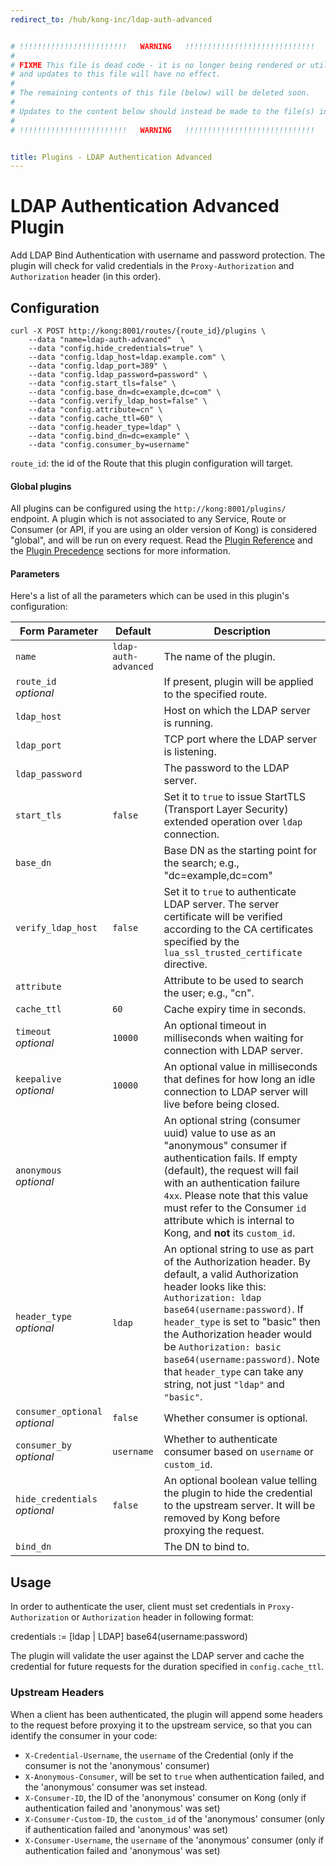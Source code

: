 ```yaml
---
redirect_to: /hub/kong-inc/ldap-auth-advanced


# !!!!!!!!!!!!!!!!!!!!!!!!   WARNING   !!!!!!!!!!!!!!!!!!!!!!!!!!!!!
#
# FIXME This file is dead code - it is no longer being rendered or utilized,
# and updates to this file will have no effect.
#
# The remaining contents of this file (below) will be deleted soon.
#
# Updates to the content below should instead be made to the file(s) in /app/_hub/
#
# !!!!!!!!!!!!!!!!!!!!!!!!   WARNING   !!!!!!!!!!!!!!!!!!!!!!!!!!!!!


title: Plugins - LDAP Authentication Advanced
---
```

# LDAP Authentication Advanced Plugin

Add LDAP Bind Authentication with username and password protection.
The plugin will check for valid credentials in the `Proxy-Authorization`
and `Authorization` header (in this order).

## Configuration

```
curl -X POST http://kong:8001/routes/{route_id}/plugins \
    --data "name=ldap-auth-advanced"  \
    --data "config.hide_credentials=true" \
    --data "config.ldap_host=ldap.example.com" \
    --data "config.ldap_port=389" \
    --data "config.ldap_password=password" \
    --data "config.start_tls=false" \
    --data "config.base_dn=dc=example,dc=com" \
    --data "config.verify_ldap_host=false" \
    --data "config.attribute=cn" \
    --data "config.cache_ttl=60" \
    --data "config.header_type=ldap" \
    --data "config.bind_dn=dc=example" \
    --data "config.consumer_by=username"
```

`route_id`: the id of the Route that this plugin configuration will target.


#### Global plugins

All plugins can be configured using the `http://kong:8001/plugins/`
endpoint. A plugin which is not associated to any Service, Route or Consumer
(or API, if you are using an older version of Kong) is considered "global", and
will be run on every request. Read the <a href="/latest/admin-api/#add-plugin">
Plugin Reference</a> and the <a href="/latest/admin-api/#precedence">Plugin
Precedence</a> sections for more information.


#### Parameters

Here's a list of all the parameters which can be used in this plugin's configuration:

Form Parameter | Default | Description
---------------|---------|------------
| `name` | `ldap-auth-advanced` | The name of the plugin.
| `route_id`<br>*optional* | | If present, plugin will be applied to the specified route.
| `ldap_host` | | Host on which the LDAP server is running.
| `ldap_port` | | TCP port where the LDAP server is listening.
| `ldap_password` | | The password to the LDAP server.
| `start_tls` | `false` | Set it to `true` to issue StartTLS (Transport Layer Security) extended operation over `ldap` connection.
| `base_dn` | | Base DN as the starting point for the search; e.g., "dc=example,dc=com"
| `verify_ldap_host` | `false` | Set it to `true` to authenticate LDAP server. The server certificate will be verified according to the CA certificates specified by the `lua_ssl_trusted_certificate` directive.
| `attribute` |  | Attribute to be used to search the user; e.g., "cn".
| `cache_ttl` | `60` | Cache expiry time in seconds.
| `timeout`<br>*optional*  | `10000` | An optional timeout in milliseconds when waiting for connection with LDAP server.
| `keepalive`<br>*optional*  | `10000` | An optional value in milliseconds that defines for how long an idle connection to LDAP server will live before being closed.
| `anonymous`<br>*optional*  | | An optional string (consumer uuid) value to use as an "anonymous" consumer if authentication fails. If empty (default), the request will fail with an authentication failure `4xx`. Please note that this value must refer to the Consumer `id` attribute which is internal to Kong, and **not** its `custom_id`.
| `header_type`<br>*optional* | `ldap` | An optional string to use as part of the Authorization header. By default, a valid Authorization header looks like this: `Authorization: ldap base64(username:password)`. If `header_type` is set to "basic" then the Authorization header would be `Authorization: basic base64(username:password)`. Note that `header_type` can take any string, not just `"ldap"` and `"basic"`.
| `consumer_optional`<br>*optional* | `false` | Whether consumer is optional.
| `consumer_by`<br>*optional* | `username` | Whether to authenticate consumer based on `username` or `custom_id`.
| `hide_credentials`<br>*optional* | `false` | An optional boolean value telling the plugin to hide the credential to the upstream server. It will be removed by Kong before proxying the request.
| `bind_dn` | | The DN to bind to.


## Usage

In order to authenticate the user, client must set credentials in
`Proxy-Authorization` or `Authorization` header in following format:

credentials := [ldap | LDAP] base64(username:password)

The plugin will validate the user against the LDAP server and cache the
credential for future requests for the duration specified in
`config.cache_ttl`.

### Upstream Headers

When a client has been authenticated, the plugin will append some headers to the request before proxying it to the upstream service, so that you can identify the consumer in your code:

* `X-Credential-Username`, the `username` of the Credential (only if the consumer is not the 'anonymous' consumer)
* `X-Anonymous-Consumer`, will be set to `true` when authentication failed, and the 'anonymous' consumer was set instead.
* `X-Consumer-ID`, the ID of the 'anonymous' consumer on Kong (only if authentication failed and 'anonymous' was set)
* `X-Consumer-Custom-ID`, the `custom_id` of the 'anonymous' consumer (only if authentication failed and 'anonymous' was set)
* `X-Consumer-Username`, the `username` of the 'anonymous' consumer (only if authentication failed and 'anonymous' was set)

[api-object]: /latest/admin-api/#api-object
[configuration]: /latest/configuration
[consumer-object]: /latest/admin-api/#consumer-object
[faq-authentication]: /about/faq/#how-can-i-add-an-authentication-layer-on-a-microservice/api?
